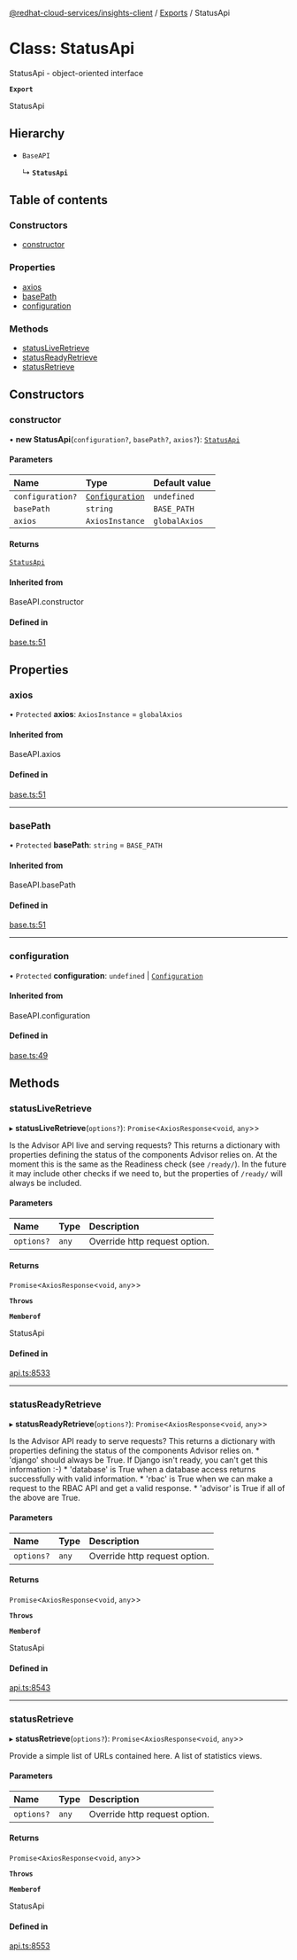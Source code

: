 [@redhat-cloud-services/insights-client](../README.md) / [Exports](../modules.md) / StatusApi

# Class: StatusApi

StatusApi - object-oriented interface

**`Export`**

StatusApi

## Hierarchy

- `BaseAPI`

  ↳ **`StatusApi`**

## Table of contents

### Constructors

- [constructor](StatusApi.md#constructor)

### Properties

- [axios](StatusApi.md#axios)
- [basePath](StatusApi.md#basepath)
- [configuration](StatusApi.md#configuration)

### Methods

- [statusLiveRetrieve](StatusApi.md#statusliveretrieve)
- [statusReadyRetrieve](StatusApi.md#statusreadyretrieve)
- [statusRetrieve](StatusApi.md#statusretrieve)

## Constructors

### constructor

• **new StatusApi**(`configuration?`, `basePath?`, `axios?`): [`StatusApi`](StatusApi.md)

#### Parameters

| Name | Type | Default value |
| :------ | :------ | :------ |
| `configuration?` | [`Configuration`](Configuration.md) | `undefined` |
| `basePath` | `string` | `BASE_PATH` |
| `axios` | `AxiosInstance` | `globalAxios` |

#### Returns

[`StatusApi`](StatusApi.md)

#### Inherited from

BaseAPI.constructor

#### Defined in

[base.ts:51](https://github.com/RedHatInsights/javascript-clients/blob/main/packages/insights/base.ts#L51)

## Properties

### axios

• `Protected` **axios**: `AxiosInstance` = `globalAxios`

#### Inherited from

BaseAPI.axios

#### Defined in

[base.ts:51](https://github.com/RedHatInsights/javascript-clients/blob/main/packages/insights/base.ts#L51)

___

### basePath

• `Protected` **basePath**: `string` = `BASE_PATH`

#### Inherited from

BaseAPI.basePath

#### Defined in

[base.ts:51](https://github.com/RedHatInsights/javascript-clients/blob/main/packages/insights/base.ts#L51)

___

### configuration

• `Protected` **configuration**: `undefined` \| [`Configuration`](Configuration.md)

#### Inherited from

BaseAPI.configuration

#### Defined in

[base.ts:49](https://github.com/RedHatInsights/javascript-clients/blob/main/packages/insights/base.ts#L49)

## Methods

### statusLiveRetrieve

▸ **statusLiveRetrieve**(`options?`): `Promise`\<`AxiosResponse`\<`void`, `any`\>\>

Is the Advisor API live and serving requests?  This returns a dictionary with properties defining the status of the components Advisor relies on.  At the moment this is the same as the Readiness check (see `/ready/`). In the future it may include other checks if we need to, but the properties of `/ready/` will always be included.

#### Parameters

| Name | Type | Description |
| :------ | :------ | :------ |
| `options?` | `any` | Override http request option. |

#### Returns

`Promise`\<`AxiosResponse`\<`void`, `any`\>\>

**`Throws`**

**`Memberof`**

StatusApi

#### Defined in

[api.ts:8533](https://github.com/RedHatInsights/javascript-clients/blob/main/packages/insights/api.ts#L8533)

___

### statusReadyRetrieve

▸ **statusReadyRetrieve**(`options?`): `Promise`\<`AxiosResponse`\<`void`, `any`\>\>

Is the Advisor API ready to serve requests?  This returns a dictionary with properties defining the status of the components Advisor relies on.  * \'django\' should always be True.  If Django isn\'t ready, you can\'t   get this information :-) * \'database\' is True when a database access returns successfully with   valid information. * \'rbac\' is True when we can make a request to the RBAC API and get   a valid response. * \'advisor\' is True if all of the above are True.

#### Parameters

| Name | Type | Description |
| :------ | :------ | :------ |
| `options?` | `any` | Override http request option. |

#### Returns

`Promise`\<`AxiosResponse`\<`void`, `any`\>\>

**`Throws`**

**`Memberof`**

StatusApi

#### Defined in

[api.ts:8543](https://github.com/RedHatInsights/javascript-clients/blob/main/packages/insights/api.ts#L8543)

___

### statusRetrieve

▸ **statusRetrieve**(`options?`): `Promise`\<`AxiosResponse`\<`void`, `any`\>\>

Provide a simple list of URLs contained here.  A list of statistics views.

#### Parameters

| Name | Type | Description |
| :------ | :------ | :------ |
| `options?` | `any` | Override http request option. |

#### Returns

`Promise`\<`AxiosResponse`\<`void`, `any`\>\>

**`Throws`**

**`Memberof`**

StatusApi

#### Defined in

[api.ts:8553](https://github.com/RedHatInsights/javascript-clients/blob/main/packages/insights/api.ts#L8553)
